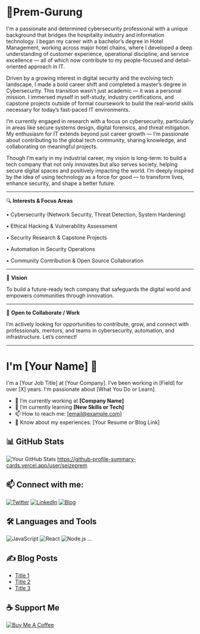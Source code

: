# 👤Prem-Gurung
I'm a passionate and determined cybersecurity professional with a unique background that bridges the hospitality industry and information technology. I began my career with a bachelor’s degree in Hotel Management, working across major hotel chains, where I developed a deep understanding of customer experience, operational discipline, and service excellence — all of which now contribute to my people-focused and detail-oriented approach in IT.


Driven by a growing interest in digital security and the evolving tech landscape, I made a bold career shift and completed a master’s degree in Cybersecurity. This transition wasn’t just academic — it was a personal mission. I immersed myself in self-study, industry certifications, and capstone projects outside of formal coursework to build the real-world skills necessary for today’s fast-paced IT environments.


I’m currently engaged in research with a focus on cybersecurity, particularly in areas like secure systems design, digital forensics, and threat mitigation. My enthusiasm for IT extends beyond just career growth — I’m passionate about contributing to the global tech community, sharing knowledge, and collaborating on meaningful projects.

Though I’m early in my industrial career, my vision is long-term: to build a tech company that not only innovates but also serves society, helping secure digital spaces and positively impacting the world. I’m deeply inspired by the idea of using technology as a force for good — to transform lives, enhance security, and shape a better future.

________________________________________
🔍 **Interests & Focus Areas**

•	Cybersecurity (Network Security, Threat Detection, System Hardening)

•	Ethical Hacking & Vulnerability Assessment

•	Security Research & Capstone Projects

•	Automation in Security Operations

•	Community Contribution & Open Source Collaboration
________________________________________

🚀 **Vision**

To build a future-ready tech company that safeguards the digital world and empowers communities through innovation.
________________________________________
📡 **Open to Collaborate / Work**

I’m actively looking for opportunities to contribute, grow, and connect with professionals, mentors, and teams in cybersecurity, automation, and infrastructure.
Let’s connect!

________________________________________


# I'm [Your Name] 👋

I'm a [Your Job Title] at [Your Company]. I’ve been working in [Field] for over [X] years. I'm passionate about [What You Do or Learn].

- 🏢 I’m currently working at **[Company Name]**
- 🌱 I’m currently learning **[New Skills or Tech]**
- 📫 How to reach me: [email@example.com]
- 🧠 Know about my experiences: [Your Resume or Blog Link]

## 📊 GitHub Stats

![Your GitHub Stats](https://github-readme-stats.vercel.app/api?username=seizeprem&show_icons=true&theme=default)
 https://github-profile-summary-cards.vercel.app/user/seizeprem

## 📫 Connect with me:

[![Twitter](https://img.shields.io/badge/-Twitter-1DA1F2?style=flat-square&logo=twitter&logoColor=white)](https://twitter.com/yourhandle)
[![LinkedIn](https://img.shields.io/badge/-LinkedIn-0077B5?style=flat-square&logo=linkedin&logoColor=white)](https://linkedin.com/in/yourhandle)
[![Blog](https://img.shields.io/badge/-Blog-orange?style=flat-square&logo=rss&logoColor=white)](https://yourblog.com)

## 🛠️ Languages and Tools

![JavaScript](https://img.shields.io/badge/-JavaScript-black?style=flat-square&logo=javascript)
![React](https://img.shields.io/badge/-React-black?style=flat-square&logo=react)
![Node.js](https://img.shields.io/badge/-Node.js-black?style=flat-square&logo=node.js)
...

## ✍️ Blog Posts
- [Title 1](https://link1.com)
- [Title 2](https://link2.com)
- [Title 3](https://link2.com)


## ☕ Support Me
[![Buy Me A Coffee](https://img.shields.io/badge/-Buy%20me%20a%20coffee-yellow?style=flat-square&logo=buy-me-a-coffee&logoColor=white)](https://buymeacoffee.com/premgurungs)
